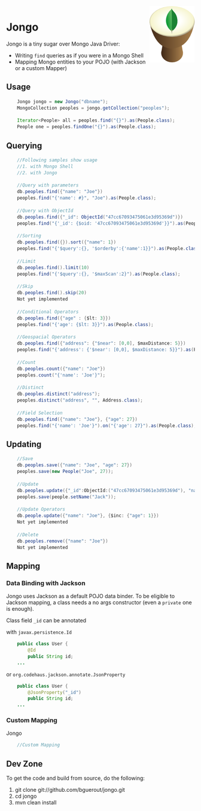 <img src="https://github.com/bguerout/jongo/raw/gh-pages/jongo.png" alt="Jongo logo" title="Jongo" align="right">

# Jongo

Jongo is a tiny sugar over Mongo Java Driver:

* Writing `find` queries as if you were in a Mongo Shell
* Mapping Mongo entities to your POJO (with Jackson or a custom Mapper)

## Usage

```java
    Jongo jongo = new Jongo("dbname");
    MongoCollection peoples = jongo.getCollection("peoples");
    
    Iterator<People> all = peoples.find("{}").as(People.class);
    People one = peoples.findOne("{}").as(People.class);
```

## Querying

```java
    //Following samples show usage 
    //1. with Mongo Shell
    //2. with Jongo
    
    //Query with parameters
    db.peoples.find({"name": "Joe"})
    peoples.find("{'name': #}", "Joe").as(People.class);
    
    //Query with ObjectId
    db.peoples.find({"_id": ObjectId("47cc67093475061e3d95369d")})
    peoples.find("{'_id': {$oid: '47cc67093475061e3d95369d'}}").as(People.class);
    
    //Sorting
    db.peoples.find({}).sort({"name": 1})
    peoples.find("{'$query':{}, '$orderby':{'name':1}}").as(People.class);
    
    //Limit
    db.peoples.find().limit(10)
    peoples.find("{'$query':{}, '$maxScan':2}").as(People.class);
    
    //Skip
    db.peoples.find().skip(20)
    Not yet implemented
    
    //Conditional Operators
    db.peoples.find({"age" : {$lt: 3}})
    peoples.find("{'age': {$lt: 3}}").as(People.class);
    
    //Geospacial Operators
    db.peoples.find({"address": {"$near": [0,0], $maxDistance: 5}})
    peoples.find("{'address': {'$near': [0,0], $maxDistance: 5}}").as(People.class);
    
    //Count
    db.peoples.count({"name": "Joe"})
    peoples.count("{'name': 'Joe'}");
    
    //Distinct
    db.peoples.distinct("address");
    peoples.distinct("address", "", Address.class);
    
    //Field Selection
    db.peoples.find({"name": "Joe"}, {"age": 27})
    peoples.find("{'name': 'Joe'}").on("{'age': 27}").as(People.class);
```

## Updating

```java
    //Save
    db.peoples.save({"name": "Joe", "age": 27})
    peoples.save(new People("Joe", 27));
    
    //Update
    db.peoples.update({"_id":ObjectId:("47cc67093475061e3d95369d"), "name": "Jack"})
    peoples.save(people.setName("Jack"));
    
    //Update Operators
    db.people.update({"name": "Joe"}, {$inc: {"age": 1}})
    Not yet implemented
    
    //Delete
    db.peoples.remove({"name": "Joe"})
    Not yet implemented
```

## Mapping

### Data Binding with Jackson

Jongo uses Jackson as a default POJO data binder.
To be eligible to Jackson mapping, a class needs a no args constructor (even a `private` one is enough). 

Class field `_id` can be annotated 

with `javax.persistence.Id` 

```java
    public class User {
        @Id
        public String id;
    ...
```
or
`org.codehaus.jackson.annotate.JsonProperty` 

```java
    public class User {
        @JsonProperty("_id")
        public String id;
    ...
```

### Custom Mapping


Jongo
```java
    //Custom Mapping
```
## Dev Zone

To get the code and build from source, do the following:

1. git clone  git://github.com/bguerout/jongo.git
2. cd jongo
3. mvn clean install

